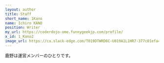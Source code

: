 ```yaml
---
layout: author
title: Staff
short_name: 1Kano
name: Ichiro KANO
position: Writer
my_url: https://coderdojo-ome.funnygeekjp.com/profile/
x_id: 1_Kano2
image_url: https://ca.slack-edge.com/T019DTWRD6C-U019A1L1HR7-377c01efa4e5-512
---
```


鹿野は運営メンバーのひとりです。 
